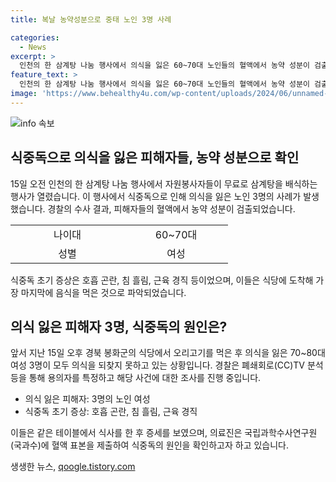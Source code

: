 ```yaml
---
title: 복날 농약성분으로 중태 노인 3명 사례

categories:
  - News
excerpt: >
  인천의 한 삼계탕 나눔 행사에서 의식을 잃은 60~70대 노인들의 혈액에서 농약 성분이 검출됐다. 경찰은 용의자 특정에 수사력을 집중하고, 식당에서 음식을 먹은 회원 중 3명이 심각한 증세를 보여 병원으로 옮겨졌다. 이들은 현재 의식을 되찾지 못하고 있으며, 삼계탕과 무관한 사진이 기사와 무관하게 추가되었다. (150자)
feature_text: >
  인천의 한 삼계탕 나눔 행사에서 의식을 잃은 60~70대 노인들의 혈액에서 농약 성분이 검출됐다. 경찰은 용의자 특정에 수사력을 집중하고, 식당에서 음식을 먹은 회원 중 3명이 심각한 증세를 보여 병원으로 옮겨졌다. 이들은 현재 의식을 되찾지 못하고 있으며, 삼계탕과 무관한 사진이 기사와 무관하게 추가되었다. (150자)
image: 'https://www.behealthy4u.com/wp-content/uploads/2024/06/unnamed-file.png'
---
```


<p><img src="https://www.behealthy4u.com/wp-content/uploads/2024/06/unnamed-file.png" alt="info 속보" /></p>

<h2 data-ke-size="size26">식중독으로 의식을 잃은 피해자들, 농약 성분으로 확인</h2>

<p data-ke-size="size16">15일 오전 인천의 한 삼계탕 나눔 행사에서 자원봉사자들이 무료로 삼계탕을 배식하는 행사가 열렸습니다. 이 행사에서 식중독으로 인해 의식을 잃은 노인 3명의 사례가 발생했습니다. 경찰의 수사 결과, 피해자들의 혈액에서 농약 성분이 검출되었습니다.</p>

<table>
  <colgroup>
    <col width="166" />
    <col width="150" />
  </colgroup>
  <tbody>
    <tr>
      <td style="text-align: center; width: 166px; height: 17px;">나이대</td>
      <td style="text-align: center; width: 150px; height: 17px;">60~70대</td>
    </tr>
    <tr>
      <td style="text-align: center; height: 17px;">성별</td>
      <td style="text-align: center; height: 17px;">여성</td>
    </tr>
  </tbody>
</table>

<p data-ke-size="size16">식중독 초기 증상은 호흡 곤란, 침 흘림, 근육 경직 등이었으며, 이들은 식당에 도착해 가장 마지막에 음식을 먹은 것으로 파악되었습니다.</p>

<h2 data-ke-size="size26">의식 잃은 피해자 3명, 식중독의 원인은?</h2>

<p data-ke-size="size16">앞서 지난 15일 오후 경북 봉화군의 식당에서 오리고기를 먹은 후 의식을 잃은 70~80대 여성 3명이 모두 의식을 되찾지 못하고 있는 상황입니다. 경찰은 폐쇄회로(CC)TV 분석 등을 통해 용의자를 특정하고 해당 사건에 대한 조사를 진행 중입니다.</p>

<ul>
  <li>의식 잃은 피해자: 3명의 노인 여성</li>
  <li>식중독 초기 증상: 호흡 곤란, 침 흘림, 근육 경직</li>
</ul>

<p data-ke-size="size16">이들은 같은 테이블에서 식사를 한 후 증세를 보였으며, 의료진은 국립과학수사연구원(국과수)에 혈액 표본을 제출하여 식중독의 원인을 확인하고자 하고 있습니다.</p>
생생한 뉴스, <a href="https://qoogle.tistory.com" rel="dofollow">qoogle.tistory.com</a>


